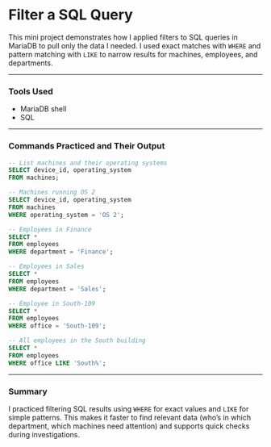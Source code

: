 # Filter a SQL Query

This mini project demonstrates how I applied filters to SQL queries in MariaDB to pull only the data I needed. I used exact matches with `WHERE` and pattern matching with `LIKE` to narrow results for machines, employees, and departments.

---

### Tools Used
- MariaDB shell
- SQL

---

### Commands Practiced and Their Output
```sql
-- List machines and their operating systems
SELECT device_id, operating_system
FROM machines;

-- Machines running OS 2
SELECT device_id, operating_system
FROM machines
WHERE operating_system = 'OS 2';

-- Employees in Finance
SELECT *
FROM employees
WHERE department = 'Finance';

-- Employees in Sales
SELECT *
FROM employees
WHERE department = 'Sales';

-- Employee in South-109
SELECT *
FROM employees
WHERE office = 'South-109';

-- All employees in the South building
SELECT *
FROM employees
WHERE office LIKE 'South%';
```

---

### Summary
I practiced filtering SQL results using `WHERE` for exact values and `LIKE` for simple patterns. This makes it faster to find relevant data (who’s in which department, which machines need attention) and supports quick checks during investigations.
